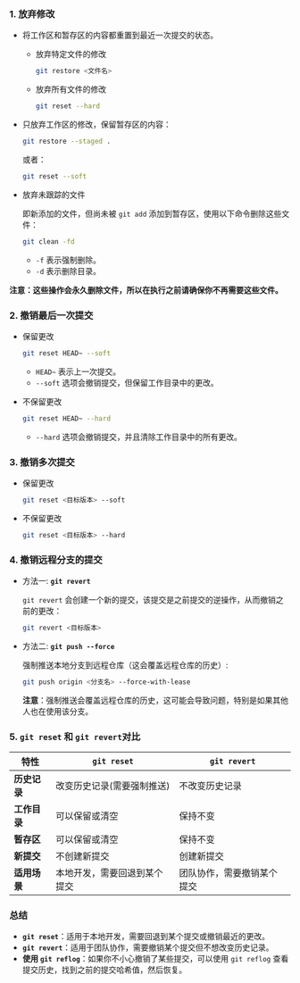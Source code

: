 ### 1. 放弃修改

- 将工作区和暂存区的内容都重置到最近一次提交的状态。

  - 放弃特定文件的修改

      ```bash
      git restore <文件名>
      ```

  - 放弃所有文件的修改

      ```bash
      git reset --hard
      ```

- 只放弃工作区的修改，保留暂存区的内容：

    ```bash
    git restore --staged .
    ```

    或者：

    ```bash
    git reset --soft
    ```

- 放弃未跟踪的文件

    即新添加的文件，但尚未被 `git add` 添加到暂存区，使用以下命令删除这些文件：

    ```bash
    git clean -fd
    ```

  - `-f` 表示强制删除。
  - `-d` 表示删除目录。

**注意：这些操作会永久删除文件，所以在执行之前请确保你不再需要这些文件。**

### 2. 撤销最后一次提交

- 保留更改

    ```bash
    git reset HEAD~ --soft
    ```

  - `HEAD~` 表示上一次提交。
  - `--soft` 选项会撤销提交，但保留工作目录中的更改。

- 不保留更改

    ```bash
    git reset HEAD~ --hard
    ```

  - `--hard` 选项会撤销提交，并且清除工作目录中的所有更改。

### 3. 撤销多次提交

- 保留更改

    ```bash
    git reset <目标版本> --soft
    ```

- 不保留更改

    ```bash
    git reset <目标版本> --hard
    ```

### 4. 撤销远程分支的提交

- 方法一: **`git revert`**

    `git revert` 会创建一个新的提交，该提交是之前提交的逆操作，从而撤销之前的更改：

    ```bash
    git revert <目标版本>
    ```

- 方法二: **`git push --force`**

    强制推送本地分支到远程仓库（这会覆盖远程仓库的历史）:

    ```bash
    git push origin <分支名> --force-with-lease
    ```

  **注意**：强制推送会覆盖远程仓库的历史，这可能会导致问题，特别是如果其他人也在使用该分支。

### 5. `git reset` 和 `git revert`对比

| 特性         | `git reset`                  | `git revert`               |
| ------------ | ---------------------------- | -------------------------- |
| **历史记录** | 改变历史记录(需要强制推送)   | 不改变历史记录             |
| **工作目录** | 可以保留或清空               | 保持不变                   |
| **暂存区**   | 可以保留或清空               | 保持不变                   |
| **新提交**   | 不创建新提交                 | 创建新提交                 |
| **适用场景** | 本地开发，需要回退到某个提交 | 团队协作，需要撤销某个提交 |

### 总结

- **`git reset`**：适用于本地开发，需要回退到某个提交或撤销最近的更改。
- **`git revert`**：适用于团队协作，需要撤销某个提交但不想改变历史记录。
- **使用 `git reflog`**：如果你不小心撤销了某些提交，可以使用 `git reflog` 查看提交历史，找到之前的提交哈希值，然后恢复。

